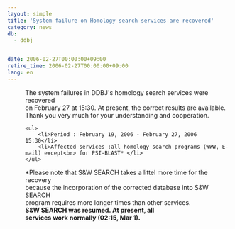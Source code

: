 ```yaml
---
layout: simple
title: 'System failure on Homology search services are recovered'
category: news
db:
  - ddbj


date: 2006-02-27T00:00:00+09:00
retire_time: 2006-02-27T00:00:00+09:00
lang: en
---
```


<html>
<dd>The system failures in DDBJ's homology search services were recovered<br> on February 27 at 15:30. At present, the correct results are available.
<dd>Thank you very much for your understanding and cooperation.
<dd>

    <ul>
        <li>Period : February 19, 2006 - February 27, 2006 15:30</li>
        <li>Affected services :all homology search programs (WWW, E-mail) except<br> for PSI-BLAST* </li>
    </ul>
<dd>*Please note that S&amp;W SEARCH takes a littel more time for the recovery<br> because the incorporation of the corrected database into S&amp;W SEARCH<br> program requires more longer times than other services.
<dd><b>S&amp;W SEARCH was resumed. At present, all<br> services work normally (02:15, Mar 1).</b></dd>
</dd>
</dd>
</dd>
</dd>
</html>
